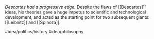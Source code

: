 *Descartes had a progressive edge.* Despite the flaws of [[Descartes]]' ideas, his theories gave a huge impetus to scientific and technological development, and acted as the starting point for two subsequent giants: [[Leibnitz]] and [[Spinoza]]. 

#idea/politics/history 
#idea/philosophy 